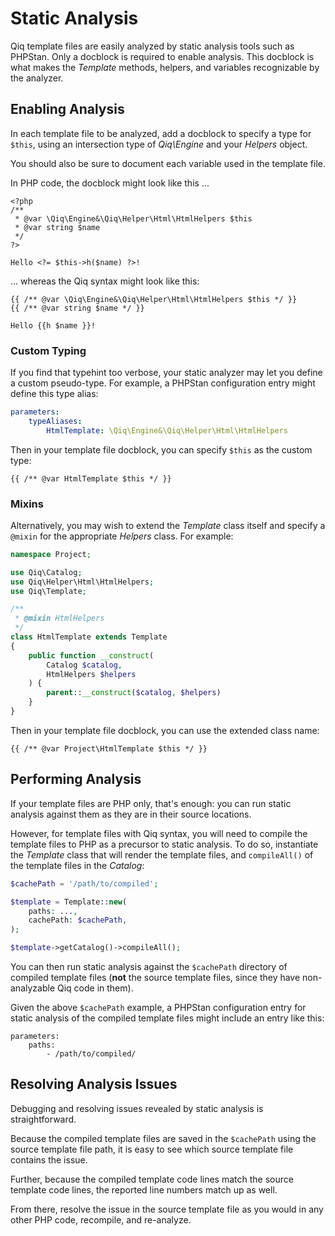 # Static Analysis

Qiq template files are easily analyzed by static analysis tools such as
PHPStan. Only a docblock is required to enable analysis. This docblock is
what makes the _Template_ methods, helpers, and variables recognizable by the
analyzer.

## Enabling Analysis

In each template file to be analyzed, add a docblock to specify a type for
`$this`, using an intersection type of _Qiq\Engine_ and your _Helpers_ object.

You should also be sure to document each variable used in the template file.

In PHP code, the docblock might look like this ...

```html+php
<?php
/**
 * @var \Qiq\Engine&\Qiq\Helper\Html\HtmlHelpers $this
 * @var string $name
 */
?>

Hello <?= $this->h($name) ?>!
```

... whereas the Qiq syntax might look like this:

```qiq
{{ /** @var \Qiq\Engine&\Qiq\Helper\Html\HtmlHelpers $this */ }}
{{ /** @var string $name */ }}

Hello {{h $name }}!
```

### Custom Typing

If you find that typehint too verbose, your static analyzer may let you define
a custom pseudo-type. For example, a PHPStan configuration entry might define
this type alias:

```yaml
parameters:
    typeAliases:
        HtmlTemplate: \Qiq\Engine&\Qiq\Helper\Html\HtmlHelpers
```

Then in your template file docblock, you can specify `$this` as the custom type:

```qiq
{{ /** @var HtmlTemplate $this */ }}
```

### Mixins

Alternatively, you may wish to extend the _Template_ class itself and specify
a `@mixin` for the appropriate _Helpers_ class. For example:

```php
namespace Project;

use Qiq\Catalog;
use Qiq\Helper\Html\HtmlHelpers;
use Qiq\Template;

/**
 * @mixin HtmlHelpers
 */
class HtmlTemplate extends Template
{
    public function __construct(
        Catalog $catalog,
        HtmlHelpers $helpers
    ) {
        parent::__construct($catalog, $helpers)
    }
}
```

Then in your template file docblock, you can use the extended class name:

```qiq
{{ /** @var Project\HtmlTemplate $this */ }}
```

## Performing Analysis

If your template files are PHP only, that's enough: you can run static
analysis against them as they are in their source locations.

However, for template files with Qiq syntax, you will need to compile the
template files to PHP as a precursor to static analysis. To do so,
instantiate the _Template_ class that will render the template files, and
`compileAll()` of the template files in the _Catalog_:


```php
$cachePath = '/path/to/compiled';

$template = Template::new(
    paths: ...,
    cachePath: $cachePath,
);

$template->getCatalog()->compileAll();
```

You can then run static analysis against the `$cachePath` directory of
compiled template files (**not** the source template files, since they have
non-analyzable Qiq code in them).

Given the above `$cachePath` example, a PHPStan configuration entry for static
analysis of the compiled template files might include an entry like this:

```neon
parameters:
    paths:
        - /path/to/compiled/
```

## Resolving Analysis Issues

Debugging and resolving issues revealed by static analysis is straightforward.

Because the compiled template files are saved in the `$cachePath` using the
source template file path, it is easy to see which source template file
contains the issue.

Further, because the compiled template code lines match the source template
code lines, the reported line numbers match up as well.

From there, resolve the issue in the source template file as you would in any
other PHP code, recompile, and re-analyze.
